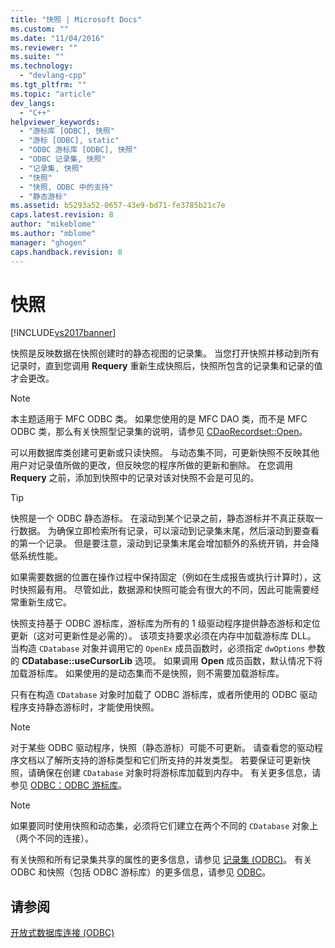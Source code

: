 ```yaml
---
title: "快照 | Microsoft Docs"
ms.custom: ""
ms.date: "11/04/2016"
ms.reviewer: ""
ms.suite: ""
ms.technology: 
  - "devlang-cpp"
ms.tgt_pltfrm: ""
ms.topic: "article"
dev_langs: 
  - "C++"
helpviewer_keywords: 
  - "游标库 [ODBC], 快照"
  - "游标 [ODBC], static"
  - "ODBC 游标库 [ODBC], 快照"
  - "ODBC 记录集, 快照"
  - "记录集, 快照"
  - "快照"
  - "快照, ODBC 中的支持"
  - "静态游标"
ms.assetid: b5293a52-0657-43e9-bd71-fe3785b21c7e
caps.latest.revision: 8
author: "mikeblome"
ms.author: "mblome"
manager: "ghogen"
caps.handback.revision: 8
---
```

# 快照
[!INCLUDE[vs2017banner](../../assembler/inline/includes/vs2017banner.md)]

快照是反映数据在快照创建时的静态视图的记录集。  当您打开快照并移动到所有记录时，直到您调用 **Requery** 重新生成快照后，快照所包含的记录集和记录的值才会更改。  
  
> [!NOTE]
>  本主题适用于 MFC ODBC 类。  如果您使用的是 MFC DAO 类，而不是 MFC ODBC 类，那么有关快照型记录集的说明，请参见 [CDaoRecordset::Open](../Topic/CDaoRecordset::Open.md)。  
  
 可以用数据库类创建可更新或只读快照。  与动态集不同，可更新快照不反映其他用户对记录值所做的更改，但反映您的程序所做的更新和删除。  在您调用 **Requery** 之前，添加到快照中的记录对该对快照不会是可见的。  
  
> [!TIP]
>  快照是一个 ODBC 静态游标。  在滚动到某个记录之前，静态游标并不真正获取一行数据。  为确保立即检索所有记录，可以滚动到记录集末尾，然后滚动到要查看的第一个记录。  但是要注意，滚动到记录集末尾会增加额外的系统开销，并会降低系统性能。  
  
 如果需要数据的位置在操作过程中保持固定（例如在生成报告或执行计算时），这时快照最有用。  尽管如此，数据源和快照可能会有很大的不同，因此可能需要经常重新生成它。  
  
 快照支持基于 ODBC 游标库，游标库为所有的 1 级驱动程序提供静态游标和定位更新（这对可更新性是必需的）。  该项支持要求必须在内存中加载游标库 DLL。  当构造 `CDatabase` 对象并调用它的 `OpenEx` 成员函数时，必须指定 `dwOptions` 参数的 **CDatabase::useCursorLib** 选项。  如果调用 **Open** 成员函数，默认情况下将加载游标库。  如果使用的是动态集而不是快照，则不需要加载游标库。  
  
 只有在构造 `CDatabase` 对象时加载了 ODBC 游标库，或者所使用的 ODBC 驱动程序支持静态游标时，才能使用快照。  
  
> [!NOTE]
>  对于某些 ODBC 驱动程序，快照（静态游标）可能不可更新。  请查看您的驱动程序文档以了解所支持的游标类型和它们所支持的并发类型。  若要保证可更新快照，请确保在创建 `CDatabase` 对象时将游标库加载到内存中。  有关更多信息，请参见 [ODBC：ODBC 游标库](../../data/odbc/odbc-the-odbc-cursor-library.md)。  
  
> [!NOTE]
>  如果要同时使用快照和动态集，必须将它们建立在两个不同的 `CDatabase` 对象上（两个不同的连接）。  
  
 有关快照和所有记录集共享的属性的更多信息，请参见 [记录集 \(ODBC\)](../../data/odbc/recordset-odbc.md)。  有关 ODBC 和快照（包括 ODBC 游标库）的更多信息，请参见 [ODBC](../../data/odbc/odbc-basics.md)。  
  
## 请参阅  
 [开放式数据库连接 \(ODBC\)](../../data/odbc/open-database-connectivity-odbc.md)
